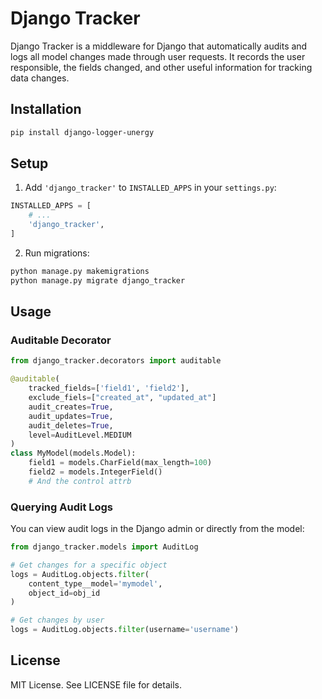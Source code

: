 # Django Tracker

Django Tracker is a middleware for Django that automatically audits and logs all model changes made through user requests. It records the user responsible, the fields changed, and other useful information for tracking data changes.

## Installation

```bash
pip install django-logger-unergy
```

## Setup

1. Add `'django_tracker'` to `INSTALLED_APPS` in your `settings.py`:

```python
INSTALLED_APPS = [
    # ...
    'django_tracker',
]
```

2. Run migrations:

```bash
python manage.py makemigrations
python manage.py migrate django_tracker
```

## Usage

### Auditable Decorator

```python
from django_tracker.decorators import auditable

@auditable(
    tracked_fields=['field1', 'field2'],
    exclude_fiels=["created_at", "updated_at"]
    audit_creates=True,
    audit_updates=True,
    audit_deletes=True,
    level=AuditLevel.MEDIUM
)
class MyModel(models.Model):
    field1 = models.CharField(max_length=100)
    field2 = models.IntegerField()
    # And the control attrb
```

### Querying Audit Logs

You can view audit logs in the Django admin or directly from the model:

```python
from django_tracker.models import AuditLog

# Get changes for a specific object
logs = AuditLog.objects.filter(
    content_type__model='mymodel',
    object_id=obj_id
)

# Get changes by user
logs = AuditLog.objects.filter(username='username')
```

## License

MIT License. See LICENSE file for details.
